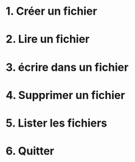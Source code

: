 <h1>1. Créer un fichier</h1>
<h1>2. Lire un fichier</h1>
<h1>3. écrire dans un fichier</h1>
<h1>4. Supprimer un fichier</h1>
<h1>5. Lister les fichiers</h1>
<h1>6. Quitter</h1>
